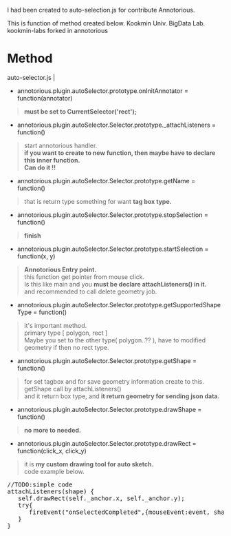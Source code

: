 I had been created to auto-selection.js for contribute Annotorious.

This is function of method created below.
Kookmin Univ. BigData Lab. kookmin-labs
forked in annotorious 


Method
=======
auto-selector.js | <br>

+ annotorious.plugin.autoSelector.prototype.onInitAnnotator = function(annotator)
> **must be set to CurrentSelector('rect');**<br>

+ annotorious.plugin.autoSelector.Selector.prototype._attachListeners = function()
> start annotorious handler.<br>
> **if you want to create to new function, then maybe have to declare this inner function.<br>
> Can do it !!**<br>

+ annotorious.plugin.autoSelector.Selector.prototype.getName = function()
> that is return type something for want **tag box type.**<br>

+ annotorious.plugin.autoSelector.Selector.prototype.stopSelection = function()
> **finish**<br>

+ annotorious.plugin.autoSelector.Selector.prototype.startSelection = function(x, y)
> **Annotorious Entry point.**<br>
> this function get pointer from mouse click. <br>
> Is this like main and you **must be declare attachListeners() in it.**<br>
> and recommended to call delete geometry job.<br>

+ annotorious.plugin.autoSelector.Selector.prototype.getSupportedShapeType = function()
> it's important method.<br>
> primary type [ polygon, rect ] <br>
> Maybe you set to the other type( polygon..?? ), have to modified geometry if then no rect type.

+ annotorious.plugin.autoSelector.Selector.prototype.getShape = function()
> for set tagbox and for save geometry information create to this.<br>
> getShape call by attachListeners()<br>
> and it return box type, and **it return geometry for sending json data.**<br>

+ annotorious.plugin.autoSelector.Selector.prototype.drawShape = function()
> **no more to needed.**

+ annotorious.plugin.autoSelector.Selector.prototype.drawRect = function(click_x, click_y)
> it is __**my custom drawing tool for auto sketch.**__<br>
> code example below.<br>

<pre>
//TODO:simple code
attachListeners(shape) {
   self.drawRect(self._anchor.x, self._anchor.y);
   try{
      fireEvent("onSelectedCompleted",{mouseEvent:event, shape:shape, viewportBounds: getViewportBounds())
   }
}
</pre>
